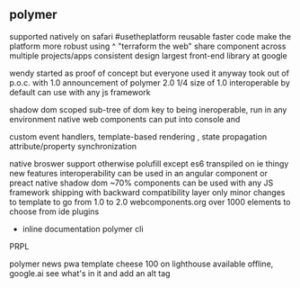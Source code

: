 ## polymer
supported natively on safari
#usetheplatform
reusable faster code
make the platform more robust using ^
"terraform the web"
share component across multiple projects/apps
consistent design
largest front-end library at google

wendy
started as proof of concept but everyone used it anyway
took out of p.o.c. with 1.0
announcement of polymer 2.0
1/4 size of 1.0
interoperable by default can use with any js framework

shadow dom scoped sub-tree of dom
key to being ineroperable, run in any environment
native web components
can put into console and 

custom event handlers, template-based rendering , state propagation attribute/property synchronization

native broswer support otherwise polufill except es6 transpiled on ie thingy
new features interoperability
can be used in an angular component or preact
native shadow dom ~70%
components can be used with any JS framework
shipping with backward compatibility layer
only minor changes to template to go from 1.0 to 2.0
webcomponents.org
over 1000 elements to choose from 
ide plugins
 - inline documentation
polymer cli

PRPL

polymer news pwa template
cheese 100 on lighthouse available offline, google.ai see what's in it and add an alt tag

